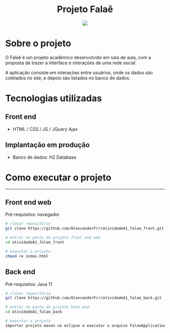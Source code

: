 <h1 align="center"> Projeto Falaê </h1>

<p align="center">
<img src="https://img.shields.io/badge/STATUS-EM DESENVOLVIMENTO-<COLOR>"/>
</p>

# Sobre o projeto


O Falaê é um projeto acadêmico desenvolvido em sala de aula, com a proposta de trazer a interface e interações de uma rede social

A aplicação consiste em interações entre usuários, onde os dados são coletados no site, e depois são listados no banco de dados.


# Tecnologias utilizadas

## Front end
- HTML / CSS / JS / JQuery Ajax
## Implantação em produção
- Banco de dados: H2 Database

# Como executar o projeto

-----------------------------------------------------

## Front end web
Pré-requisitos: navegador

```bash
# clonar repositório
git clone https://github.com/AlexsanderFrr/atividadeA1_falae_front.git

# entrar na pasta do projeto front end web
cd atividadeA1_falae_front

# executar o projeto
chmod +x index.html
```
## Back end
Pré-requisitos: Java 11

```bash
# clonar repositório
git clone https://github.com/AlexsanderFrr/atividadeA1_falae_back.git

# entrar na pasta do projeto back end
cd atividadeA1_falae_back

# executar o projeto
importar projeto maven no eclipse e executar o arquivo FalaeApplication
```
